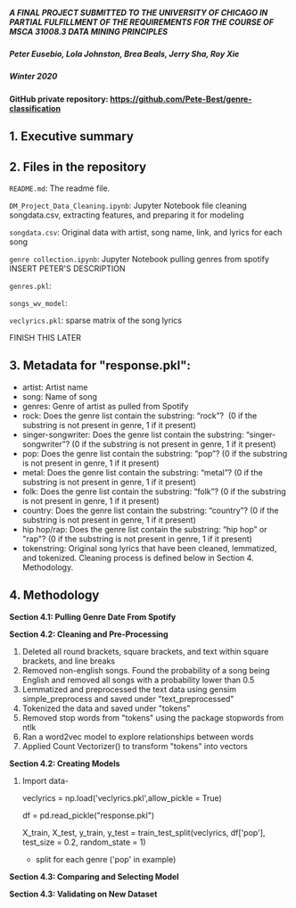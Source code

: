 


##### A FINAL PROJECT SUBMITTED TO THE UNIVERSITY OF CHICAGO IN PARTIAL FULFILLMENT OF THE REQUIREMENTS FOR THE COURSE OF MSCA 31008.3 DATA MINING PRINCIPLES

##### Peter Eusebio, Lola Johnston, Brea Beals, Jerry Sha, Roy Xie
##### Winter 2020

#### GitHub private repository: https://github.com/Pete-Best/genre-classification


## 1. Executive summary

## 2. Files in the repository

`README.md`: The readme file.

`DM_Project_Data_Cleaning.ipynb`: Jupyter Notebook file cleaning songdata.csv, extracting features, and preparing it for modeling  

`songdata.csv`: Original data with artist, song name, link, and lyrics for each song  

`genre collection.ipynb`: Jupyter Notebook pulling genres from spotify INSERT PETER'S DESCRIPTION 

`genres.pkl`:

`songs_wv_model`:

`veclyrics.pkl`: sparse matrix of the song lyrics


FINISH THIS LATER

## 3. Metadata for "response.pkl":
 - artist: Artist name
 - song: Name of song
 - genres: Genre of artist as pulled from Spotify
 - rock: Does the genre list contain the substring: “rock”?  (0 if the substring is not present in genre, 1 if it present)
 - singer-songwriter: Does the genre list contain the substring: “singer-songwriter”? (0 if the substring is not present in genre, 1 if it present)
 - pop: Does the genre list contain the substring: “pop”? (0 if the substring is not present in genre, 1 if it present)
 - metal: Does the genre list contain the substring: “metal”? (0 if the substring is not present in genre, 1 if it present)
 - folk: Does the genre list contain the substring: “folk”? (0 if the substring is not present in genre, 1 if it present)
 - country: Does the genre list contain the substring: “country”? (0 if the substring is not present in genre, 1 if it present)
 - hip hop/rap: Does the genre list contain the substring: “hip hop” or "rap"? (0 if the substring is not present in genre, 1 if it present)
 - tokenstring: Original song lyrics that have been cleaned, lemmatized, and tokenized. Cleaning process is defined below in Section 4. Methodology.

## 4. Methodology

**Section 4.1: Pulling Genre Date From Spotify**

**Section 4.2: Cleaning and Pre-Processing** 

1. Deleted all round brackets, square brackets, and text within square brackets, and line breaks
2. Removed non-english songs. Found the probability of a song being English and removed all songs with a probability lower than 0.5
3. Lemmatized and preprocessed the text data using gensim simple_preprocess and saved under "text_preprocessed"
4. Tokenized the data and saved under "tokens"
5. Removed stop words from "tokens" using the package stopwords from ntlk
6. Ran a word2vec model to explore relationships between words
7. Applied Count Vectorizer() to transform "tokens" into vectors

**Section 4.2: Creating Models** 

1. Import data- 

   veclyrics = np.load('veclyrics.pkl',allow_pickle = True)
   
   
   df = pd.read_pickle("response.pkl")
   
   
   X_train, X_test, y_train, y_test = train_test_split(veclyrics, df['pop'], test_size = 0.2, random_state = 1)
   
    - split for each genre ('pop' in example)

**Section 4.3: Comparing and Selecting Model** 

**Section 4.3: Validating on New Dataset** 



